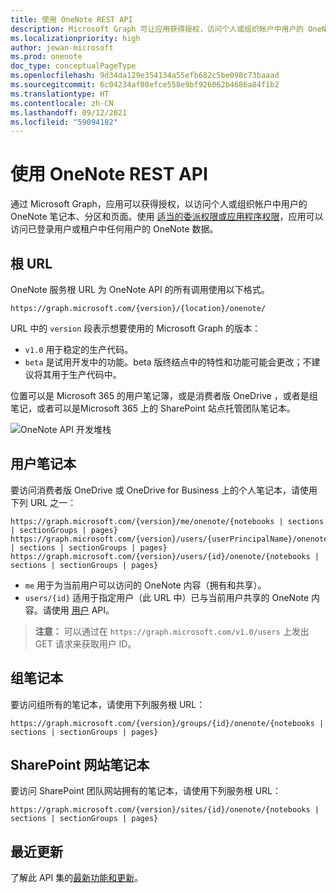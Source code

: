 ```yaml
---
title: 使用 OneNote REST API
description: Microsoft Graph 可让应用获得授权，访问个人或组织帐户中用户的 OneNote 笔记本、分区和页面。使用适当的委托权限或应用程序权限，应用可以访问已登录用户或租户中任何用户的 OneNote 数据。
ms.localizationpriority: high
author: jewan-microsoft
ms.prod: onenote
doc_type: conceptualPageType
ms.openlocfilehash: 9d34da129e354134a55efb682c5be098c73baaad
ms.sourcegitcommit: 6c04234af08efce558e9bf926062b4686a84f1b2
ms.translationtype: HT
ms.contentlocale: zh-CN
ms.lasthandoff: 09/12/2021
ms.locfileid: "59094182"
---
```

# <a name="use-the-onenote-rest-api"></a>使用 OneNote REST API

通过 Microsoft Graph，应用可以获得授权，以访问个人或组织帐户中用户的 OneNote 笔记本、分区和页面。使用 [适当的委派权限或应用程序权限](/graph/permissions-reference#notes-permissions)，应用可以访问已登录用户或租户中任何用户的 OneNote 数据。

## <a name="root-url"></a>根 URL
OneNote 服务根 URL 为 OneNote API 的所有调用使用以下格式。
```http
https://graph.microsoft.com/{version}/{location}/onenote/ 
```
URL 中的 `version` 段表示想要使用的 Microsoft Graph 的版本：

- `v1.0` 用于稳定的生产代码。
- `beta` 是试用开发中的功能。beta 版终结点中的特性和功能可能会更改；不建议将其用于生产代码中。

位置可以是 Microsoft 365 的用户笔记簿，或是消费者版 OneDrive ，或者是组笔记，或者可以是Microsoft 365 上的 SharePoint 站点托管团队笔记本。 

![OneNote API 开发堆栈](https://cdn.graph.office.net/prod/GraphDocuments/en-us/concepts/images/onenote-dev-diagram.png)

## <a name="user-notebooks"></a>用户笔记本
要访问消费者版 OneDrive 或 OneDrive for Business 上的个人笔记本，请使用下列 URL 之一：

```http
https://graph.microsoft.com/{version}/me/onenote/{notebooks | sections | sectionGroups | pages} 
https://graph.microsoft.com/{version}/users/{userPrincipalName}/onenote/{notebooks | sections | sectionGroups | pages} 
https://graph.microsoft.com/{version}/users/{id}/onenote/{notebooks | sections | sectionGroups | pages} 
```

- `me` 用于为当前用户可以访问的 OneNote 内容（拥有和共享）。
- `users/{id}` 适用于指定用户（此 URL 中）已与当前用户共享的 OneNote 内容。请使用 [用户](users.md) API。
> **注意：** 可以通过在 `https://graph.microsoft.com/v1.0/users` 上发出 GET 请求来获取用户 ID。

## <a name="group-notebooks"></a>组笔记本
要访问组所有的笔记本，请使用下列服务根 URL：

```http
https://graph.microsoft.com/{version}/groups/{id}/onenote/{notebooks | sections | sectionGroups | pages} 
```
## <a name="sharepoint-site-notebooks"></a>SharePoint 网站笔记本

要访问 SharePoint 团队网站拥有的笔记本，请使用下列服务根 URL：

```http
https://graph.microsoft.com/{version}/sites/{id}/onenote/{notebooks | sections | sectionGroups | pages} 
```

## <a name="whats-new"></a>最近更新
了解此 API 集的[最新功能和更新](/graph/whats-new-overview)。

